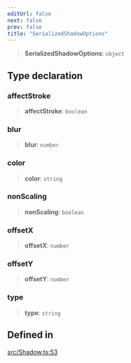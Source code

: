 ```yaml
---
editUrl: false
next: false
prev: false
title: "SerializedShadowOptions"
---
```


> **SerializedShadowOptions**: `object`

## Type declaration

### affectStroke

> **affectStroke**: `boolean`

### blur

> **blur**: `number`

### color

> **color**: `string`

### nonScaling

> **nonScaling**: `boolean`

### offsetX

> **offsetX**: `number`

### offsetY

> **offsetY**: `number`

### type

> **type**: `string`

## Defined in

[src/Shadow.ts:53](https://github.com/fabricjs/fabric.js/blob/c093e29e73123dafcfa091ff4d5e04e690bb796e/src/Shadow.ts#L53)
